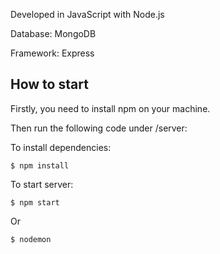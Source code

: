 Developed in JavaScript with Node.js

Database: MongoDB

Framework: Express

## How to start
Firstly, you need to install npm on your machine.

Then run the following code under /server:

To install dependencies:

    $ npm install
    
To start server:

    $ npm start
    
Or

    $ nodemon
